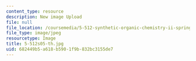 ```yaml
---
content_type: resource
description: New image Upload
file: null
file_location: /coursemedia/5-512-synthetic-organic-chemistry-ii-spring-2005/682449b5a618b5901f9b832bc3155de7_5-512s05-th.jpg
file_type: image/jpeg
resourcetype: Image
title: 5-512s05-th.jpg
uid: 682449b5-a618-b590-1f9b-832bc3155de7
---
```


